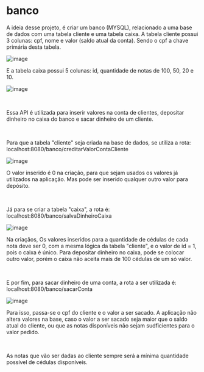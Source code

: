 # banco

A ideia desse projeto, é criar um banco (MYSQL), relacionado a uma base de dados com uma tabela cliente e uma tabela caixa. 
A tabela cliente possui 3 colunas: cpf, nome e valor (saldo atual da conta). Sendo o cpf a chave primária desta tabela.


![image](https://user-images.githubusercontent.com/117181402/199253274-c93af8ee-8b34-44e1-b30b-ad6310dd6022.png)

E a tabela caixa possui 5 colunas: id, quantidade de notas de 100, 50, 20 e 10.

![image](https://user-images.githubusercontent.com/117181402/199253708-d8aa5933-de8e-4baa-b2f5-ee08d77cccce.png)

<br /> 

Essa API é utilizada para inserir valores na conta de clientes, depositar dinheiro no caixa do banco e sacar dinheiro de um cliente. 

<br />

Para que a tabela "cliente" seja criada na base de dados, se utiliza a rota: localhost:8080/banco/creditarValorContaCliente

![image](https://user-images.githubusercontent.com/117181402/199249905-a9dcadad-689c-48f7-89ab-ab19ec43c6c8.png)

O valor inserido é 0 na criação, para que sejam usados os valores já utilizados na aplicação. 
Mas pode ser inserido qualquer outro valor para depósito.


<br />

Já para se criar a tabela "caixa", a rota é: localhost:8080/banco/salvaDinheiroCaixa

![image](https://user-images.githubusercontent.com/117181402/199250708-390fa748-94da-46a5-b870-3b5e739c9b49.png)

Na criaçãos, Os valores inseridos para a quantidade de cédulas de cada nota deve ser 0, com a mesma lógica da tabela "cliente", e o valor de id = 1, pois o caixa é único.
Para depositar dinheiro no caixa, pode se colocar outro valor, porém o caixa não aceita mais de 100 cédulas de um só valor.

<br />

E por fim, para sacar dinheiro de uma conta, a rota a ser utilizada é: localhost:8080/banco/sacarConta

![image](https://user-images.githubusercontent.com/117181402/199251705-1a413496-005a-42af-b20e-82c9ba629c54.png)

Para isso, passa-se o cpf do cliente e o valor a ser sacado.
A aplicação não altera valores na base, caso o valor a ser sacado seja maior que o saldo atual do cliente, ou que as notas disponíveis não sejam sudficientes para o valor pedido. 

<br />

As notas que vão ser dadas ao cliente sempre será a mínima quantidade possível de cédulas disponíveis.


